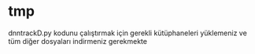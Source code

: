 # tmp

dnntrackD.py kodunu çalıştırmak için gerekli kütüphaneleri yüklemeniz ve tüm diğer dosyaları indirmeniz gerekmekte
